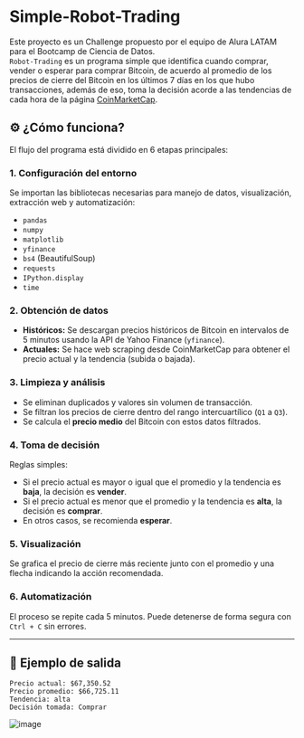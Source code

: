 # **Simple-Robot-Trading**

Este proyecto es un Challenge propuesto por el equipo de Alura LATAM para el Bootcamp de Ciencia de Datos. </br>
`Robot-Trading` es un programa simple que identifica cuando comprar, vender o esperar para comprar Bitcoin, de acuerdo al promedio de los precios de cierre del Bitcoin en los últimos 7 días en los que hubo transacciones, además de eso, toma la decisión acorde a las tendencias de cada hora de la página [CoinMarketCap](https://coinmarketcap.com/).

## ⚙️ ¿Cómo funciona?

El flujo del programa está dividido en 6 etapas principales:

### 1. Configuración del entorno

Se importan las bibliotecas necesarias para manejo de datos, visualización, extracción web y automatización:

- `pandas`
- `numpy`
- `matplotlib`
- `yfinance`
- `bs4` (BeautifulSoup)
- `requests`
- `IPython.display`
- `time`

### 2. Obtención de datos

- **Históricos:** Se descargan precios históricos de Bitcoin en intervalos de 5 minutos usando la API de Yahoo Finance (`yfinance`).
- **Actuales:** Se hace web scraping desde CoinMarketCap para obtener el precio actual y la tendencia (subida o bajada).

### 3. Limpieza y análisis

- Se eliminan duplicados y valores sin volumen de transacción.
- Se filtran los precios de cierre dentro del rango intercuartílico (`Q1` a `Q3`).
- Se calcula el **precio medio** del Bitcoin con estos datos filtrados.

### 4. Toma de decisión

Reglas simples:

- Si el precio actual es mayor o igual que el promedio y la tendencia es **baja**, la decisión es **vender**.
- Si el precio actual es menor que el promedio y la tendencia es **alta**, la decisión es **comprar**.
- En otros casos, se recomienda **esperar**.

### 5. Visualización

Se grafica el precio de cierre más reciente junto con el promedio y una flecha indicando la acción recomendada.

### 6. Automatización

El proceso se repite cada 5 minutos. Puede detenerse de forma segura con `Ctrl + C` sin errores.

---

## 🧪 Ejemplo de salida

```
Precio actual: $67,350.52
Precio promedio: $66,725.11
Tendencia: alta
Decisión tomada: Comprar
```
![image](https://github.com/user-attachments/assets/2e6b6bae-b8f1-4e48-a6f1-07cb11db46e9)

